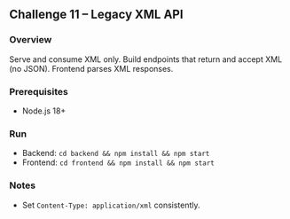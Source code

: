 ## Challenge 11 – Legacy XML API

### Overview
Serve and consume XML only. Build endpoints that return and accept XML (no JSON). Frontend parses XML responses.

### Prerequisites
- Node.js 18+

### Run
- Backend: `cd backend && npm install && npm start`
- Frontend: `cd frontend && npm install && npm start`

### Notes
- Set `Content-Type: application/xml` consistently.
